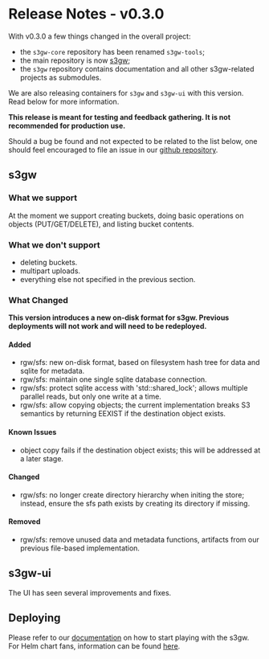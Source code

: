 # Release Notes - v0.3.0

With v0.3.0 a few things changed in the overall project:

- the `s3gw-core` repository has been renamed `s3gw-tools`;
- the main repository is now [s3gw][1];
- the `s3gw` repository contains documentation and all other s3gw-related
  projects as submodules.

We are also releasing containers for `s3gw` and `s3gw-ui` with this version.
Read below for more information.

**This release is meant for testing and feedback gathering. It is not
recommended for production use.**

Should a bug be found and not expected to be related to the list below, one
should feel encouraged to file an issue in our [github repository][1].

## s3gw

### What we support

At the moment we support creating buckets, doing basic operations on objects
(PUT/GET/DELETE), and listing bucket contents.

### What we don't support

- deleting buckets.
- multipart uploads.
- everything else not specified in the previous section.

### What Changed

**This version introduces a new on-disk format for s3gw. Previous deployments
will not work and will need to be redeployed.**

#### Added

- rgw/sfs: new on-disk format, based on filesystem hash tree for data
  and sqlite for metadata.
- rgw/sfs: maintain one single sqlite database connection.
- rgw/sfs: protect sqlite access with 'std::shared_lock'; allows multiple
  parallel reads, but only one write at a time.
- rgw/sfs: allow copying objects; the current implementation breaks S3
  semantics by returning EEXIST if the destination object exists.

#### Known Issues

- object copy fails if the destination object exists; this will be addressed at
  a later stage.

#### Changed

- rgw/sfs: no longer create directory hierarchy when initing the store; instead,
  ensure the sfs path exists by creating its directory if missing.

#### Removed

- rgw/sfs: remove unused data and metadata functions, artifacts from our
  previous file-based implementation.

## s3gw-ui

The UI has seen several improvements and fixes.

## Deploying

Please refer to our [documentation][2] on how to start playing with the s3gw.
For Helm chart fans, information can be found [here][3].

[1]: https://github.com/aquarist-labs/s3gw
[2]: https://github.com/aquarist-labs/s3gw#quickstart
[3]: https://github.com/aquarist-labs/s3gw-charts#install
